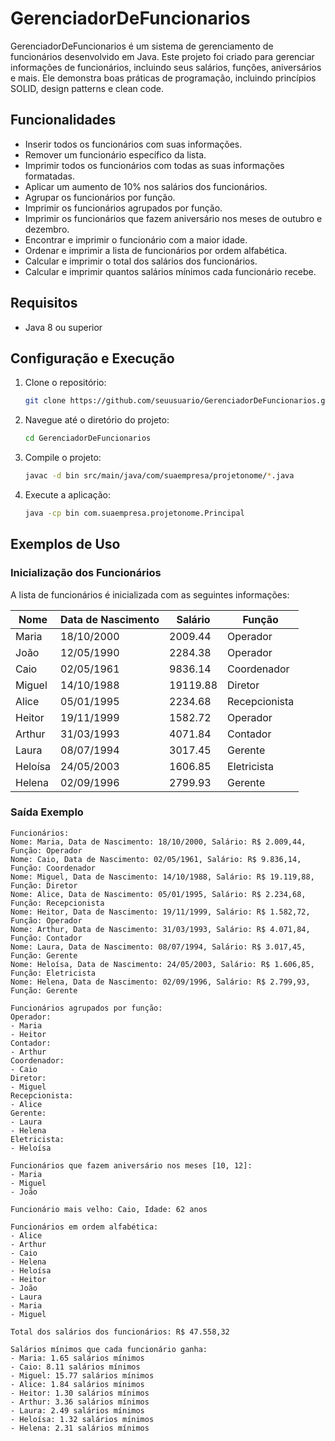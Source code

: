 # GerenciadorDeFuncionarios

GerenciadorDeFuncionarios é um sistema de gerenciamento de funcionários desenvolvido em Java. Este projeto foi criado para gerenciar informações de funcionários, incluindo seus salários, funções, aniversários e mais. Ele demonstra boas práticas de programação, incluindo princípios SOLID, design patterns e clean code.

## Funcionalidades

- Inserir todos os funcionários com suas informações.
- Remover um funcionário específico da lista.
- Imprimir todos os funcionários com todas as suas informações formatadas.
- Aplicar um aumento de 10% nos salários dos funcionários.
- Agrupar os funcionários por função.
- Imprimir os funcionários agrupados por função.
- Imprimir os funcionários que fazem aniversário nos meses de outubro e dezembro.
- Encontrar e imprimir o funcionário com a maior idade.
- Ordenar e imprimir a lista de funcionários por ordem alfabética.
- Calcular e imprimir o total dos salários dos funcionários.
- Calcular e imprimir quantos salários mínimos cada funcionário recebe.


## Requisitos

- Java 8 ou superior

## Configuração e Execução

1. Clone o repositório:

   ```sh
   git clone https://github.com/seuusuario/GerenciadorDeFuncionarios.git
   ```

2. Navegue até o diretório do projeto:

   ```sh
   cd GerenciadorDeFuncionarios
   ```

3. Compile o projeto:

   ```sh
   javac -d bin src/main/java/com/suaempresa/projetonome/*.java
   ```

4. Execute a aplicação:

   ```sh
   java -cp bin com.suaempresa.projetonome.Principal
   ```

## Exemplos de Uso

### Inicialização dos Funcionários

A lista de funcionários é inicializada com as seguintes informações:

| Nome    | Data de Nascimento | Salário   | Função       |
|---------|--------------------|-----------|--------------|
| Maria   | 18/10/2000         | 2009.44   | Operador     |
| João    | 12/05/1990         | 2284.38   | Operador     |
| Caio    | 02/05/1961         | 9836.14   | Coordenador  |
| Miguel  | 14/10/1988         | 19119.88  | Diretor      |
| Alice   | 05/01/1995         | 2234.68   | Recepcionista|
| Heitor  | 19/11/1999         | 1582.72   | Operador     |
| Arthur  | 31/03/1993         | 4071.84   | Contador     |
| Laura   | 08/07/1994         | 3017.45   | Gerente      |
| Heloísa | 24/05/2003         | 1606.85   | Eletricista  |
| Helena  | 02/09/1996         | 2799.93   | Gerente      |

### Saída Exemplo

```plaintext
Funcionários:
Nome: Maria, Data de Nascimento: 18/10/2000, Salário: R$ 2.009,44, Função: Operador
Nome: Caio, Data de Nascimento: 02/05/1961, Salário: R$ 9.836,14, Função: Coordenador
Nome: Miguel, Data de Nascimento: 14/10/1988, Salário: R$ 19.119,88, Função: Diretor
Nome: Alice, Data de Nascimento: 05/01/1995, Salário: R$ 2.234,68, Função: Recepcionista
Nome: Heitor, Data de Nascimento: 19/11/1999, Salário: R$ 1.582,72, Função: Operador
Nome: Arthur, Data de Nascimento: 31/03/1993, Salário: R$ 4.071,84, Função: Contador
Nome: Laura, Data de Nascimento: 08/07/1994, Salário: R$ 3.017,45, Função: Gerente
Nome: Heloísa, Data de Nascimento: 24/05/2003, Salário: R$ 1.606,85, Função: Eletricista
Nome: Helena, Data de Nascimento: 02/09/1996, Salário: R$ 2.799,93, Função: Gerente

Funcionários agrupados por função:
Operador:
- Maria
- Heitor
Contador:
- Arthur
Coordenador:
- Caio
Diretor:
- Miguel
Recepcionista:
- Alice
Gerente:
- Laura
- Helena
Eletricista:
- Heloísa

Funcionários que fazem aniversário nos meses [10, 12]:
- Maria
- Miguel
- João

Funcionário mais velho: Caio, Idade: 62 anos

Funcionários em ordem alfabética:
- Alice
- Arthur
- Caio
- Helena
- Heloísa
- Heitor
- João
- Laura
- Maria
- Miguel

Total dos salários dos funcionários: R$ 47.558,32

Salários mínimos que cada funcionário ganha:
- Maria: 1.65 salários mínimos
- Caio: 8.11 salários mínimos
- Miguel: 15.77 salários mínimos
- Alice: 1.84 salários mínimos
- Heitor: 1.30 salários mínimos
- Arthur: 3.36 salários mínimos
- Laura: 2.49 salários mínimos
- Heloísa: 1.32 salários mínimos
- Helena: 2.31 salários mínimos
```